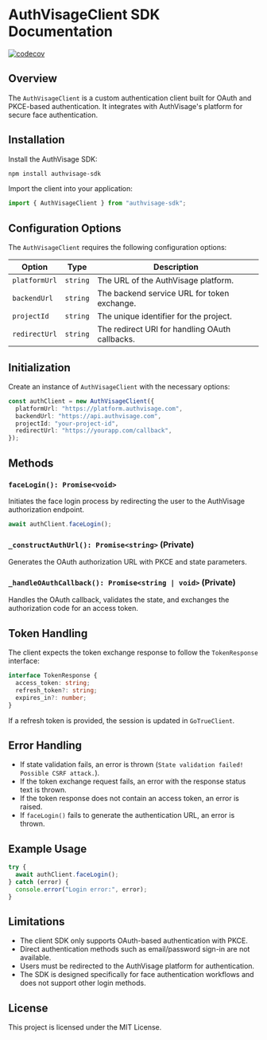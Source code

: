 # AuthVisageClient SDK Documentation

[![codecov](https://codecov.io/gh/zeyadAjamy/authvisage-sdk/graph/badge.svg?token=V7R70ZTF4F)](https://codecov.io/gh/zeyadAjamy/authvisage-sdk)

## Overview

The `AuthVisageClient` is a custom authentication client built for OAuth and PKCE-based authentication. It integrates with AuthVisage's platform for secure face authentication.

## Installation

Install the AuthVisage SDK:

```sh
npm install authvisage-sdk
```

Import the client into your application:

```ts
import { AuthVisageClient } from "authvisage-sdk";
```

## Configuration Options

The `AuthVisageClient` requires the following configuration options:

| Option          | Type       | Description                                    |
| --------------- | ---------- | ---------------------------------------------- |
| `platformUrl` | `string` | The URL of the AuthVisage platform.            |
| `backendUrl`  | `string` | The backend service URL for token exchange.    |
| `projectId`   | `string` | The unique identifier for the project.         |
| `redirectUrl` | `string` | The redirect URI for handling OAuth callbacks. |

## Initialization

Create an instance of `AuthVisageClient` with the necessary options:

```ts
const authClient = new AuthVisageClient({
  platformUrl: "https://platform.authvisage.com",
  backendUrl: "https://api.authvisage.com",
  projectId: "your-project-id",
  redirectUrl: "https://yourapp.com/callback",
});
```

## Methods

### `faceLogin(): Promise<void>`

Initiates the face login process by redirecting the user to the AuthVisage authorization endpoint.

```ts
await authClient.faceLogin();
```

### `_constructAuthUrl(): Promise<string>` (Private)

Generates the OAuth authorization URL with PKCE and state parameters.

### `_handleOAuthCallback(): Promise<string | void>` (Private)

Handles the OAuth callback, validates the state, and exchanges the authorization code for an access token.

## Token Handling

The client expects the token exchange response to follow the `TokenResponse` interface:

```ts
interface TokenResponse {
  access_token: string;
  refresh_token?: string;
  expires_in?: number;
}
```

If a refresh token is provided, the session is updated in `GoTrueClient`.

## Error Handling

- If state validation fails, an error is thrown (`State validation failed! Possible CSRF attack.`).
- If the token exchange request fails, an error with the response status text is thrown.
- If the token response does not contain an access token, an error is raised.
- If `faceLogin()` fails to generate the authentication URL, an error is thrown.

## Example Usage

```ts
try {
  await authClient.faceLogin();
} catch (error) {
  console.error("Login error:", error);
}
```

## Limitations

- The client SDK only supports OAuth-based authentication with PKCE.
- Direct authentication methods such as email/password sign-in are not available.
- Users must be redirected to the AuthVisage platform for authentication.
- The SDK is designed specifically for face authentication workflows and does not support other login methods.

## License

This project is licensed under the MIT License.
